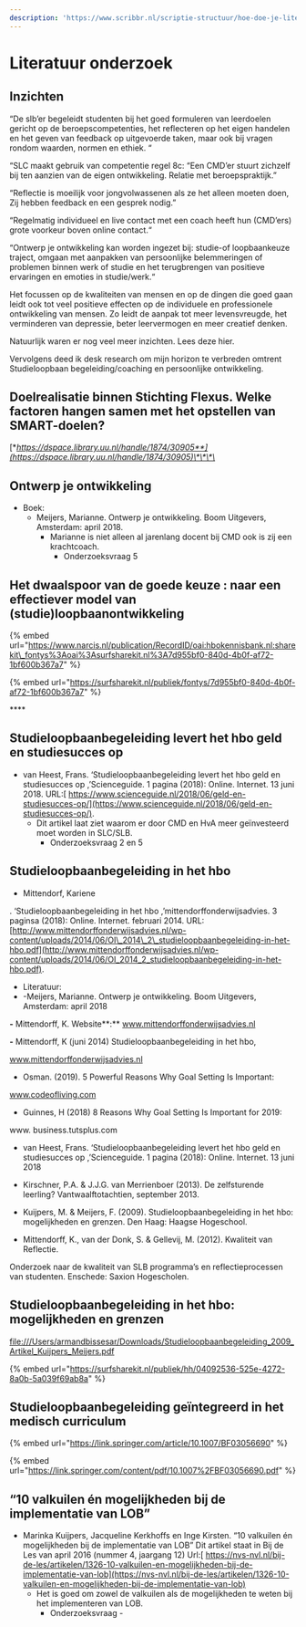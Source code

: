 ```yaml
---
description: 'https://www.scribbr.nl/scriptie-structuur/hoe-doe-je-literatuuronderzoek/'
---
```


# Literatuur onderzoek

## **Inzichten**

“De slb’er begeleidt studenten bij het goed formuleren van leerdoelen gericht op de beroepscompetenties, het reflecteren op het eigen handelen en het geven van feedback op uitgevoerde taken, maar ook bij vragen rondom waarden, normen en ethiek. “

“SLC maakt gebruik van competentie regel 8c: “Een CMD’er stuurt zichzelf bij ten aanzien van de eigen ontwikkeling. Relatie met beroepspraktijk.”

“Reflectie is moeilijk voor jongvolwassenen als ze het alleen moeten doen, Zij hebben feedback en een gesprek nodig.”

“Regelmatig individueel en live contact met een coach heeft hun \(CMD’ers\) grote voorkeur boven online contact.“

“Ontwerp je ontwikkeling kan worden ingezet bij: studie-of loopbaankeuze traject, omgaan met aanpakken van persoonlijke belemmeringen of problemen binnen werk of studie en het terugbrengen van positieve ervaringen en emoties in studie/werk.“

Het focussen op de kwaliteiten van mensen en op de dingen die goed gaan leidt ook tot veel positieve effecten op de individuele en professionele ontwikkeling van mensen. Zo leidt de aanpak tot meer levensvreugde, het verminderen van depressie, beter leervermogen en meer creatief denken.

Natuurlijk waren er nog veel meer inzichten. Lees deze hier. 

Vervolgens deed ik desk research om mijn horizon te verbreden omtrent Studieloopbaan begeleiding/coaching en persoonlijke ontwikkeling.

##  Doelrealisatie binnen Stichting Flexus. Welke factoren hangen samen met het opstellen van SMART-doelen?

[**https://dspace.library.uu.nl/handle/1874/30905**](https://dspace.library.uu.nl/handle/1874/30905)\*\*\*\*

## **Ontwerp je ontwikkeling**

* Boek:
  * Meijers, Marianne. Ontwerp je ontwikkeling. Boom Uitgevers, Amsterdam: april 2018.
    * Marianne is niet alleen al jarenlang docent bij CMD ook is zij een krachtcoach.
      * Onderzoeksvraag 5

## **Het dwaalspoor van de goede keuze : naar een effectiever model van \(studie\)loopbaanontwikkeling**

{% embed url="https://www.narcis.nl/publication/RecordID/oai:hbokennisbank.nl:sharekit\_fontys%3Aoai%3Asurfsharekit.nl%3A7d955bf0-840d-4b0f-af72-1bf600b367a7" %}

{% embed url="https://surfsharekit.nl/publiek/fontys/7d955bf0-840d-4b0f-af72-1bf600b367a7" %}

\*\*\*\*

## **Studieloopbaanbegeleiding levert het hbo geld en studiesucces op** 

* van Heest, Frans. ‘Studieloopbaanbegeleiding levert het hbo geld en studiesucces op ,’Scienceguide. 1 pagina \(2018\): Online. Internet. 13 juni 2018. URL:[ https://www.scienceguide.nl/2018/06/geld-en-studiesucces-op/](https://www.scienceguide.nl/2018/06/geld-en-studiesucces-op/).
  * Dit artikel laat ziet waarom er door CMD en HvA meer geïnvesteerd moet worden in SLC/SLB.
    * Onderzoeksvraag 2 en 5

## Studieloopbaanbegeleiding in het hbo

*  Mittendorf, Kariene

  . ‘Studieloopbaanbegeleiding in het hbo ,’mittendorffonderwijsadvies. 3 paginsa \(2018\): Online. Internet. februari 2014. URL:[ ](http://www.mittendorffonderwijsadvies.nl/wp-content/uploads/2014/06/OI_2014_2_studieloopbaanbegeleiding-in-het-hbo.pdf)[http://www.mittendorffonderwijsadvies.nl/wp-content/uploads/2014/06/OI\_2014\_2\_studieloopbaanbegeleiding-in-het-hbo.pdf](http://www.mittendorffonderwijsadvies.nl/wp-content/uploads/2014/06/OI_2014_2_studieloopbaanbegeleiding-in-het-hbo.pdf).

* Literatuur:
* -Meijers, Marianne. Ontwerp je ontwikkeling. Boom Uitgevers, Amsterdam: april 2018

**-** Mittendorff, K. Website**:** www.mittendorffonderwijsadvies.nl

**-** Mittendorff, K \(juni 2014\) Studieloopbaanbegeleiding in het hbo, 

www.mittendorffonderwijsadvies.nl

- Osman. \(2019\). 5 Powerful Reasons Why Goal Setting Is Important: 

www.codeofliving.com

- Guinnes, H \(2018\) 8 Reasons Why Goal Setting Is Important for 2019:

www. business.tutsplus.com

- van Heest, Frans. ‘Studieloopbaanbegeleiding levert het hbo geld en studiesucces op ,’Scienceguide. 1 pagina \(2018\): Online. Internet. 13 juni 2018

- Kirschner, P.A. & J.J.G. van Merrienboer \(2013\). De zelfsturende leerling? Vantwaalftotachtien, september 2013.

- Kuijpers, M. & Meijers, F. \(2009\). Studieloopbaanbegeleiding in het hbo: mogelijkheden en grenzen. Den Haag: Haagse Hogeschool.

- Mittendorff, K., van der Donk, S. & Gellevij, M. \(2012\). Kwaliteit van Reflectie.

Onderzoek naar de kwaliteit van SLB programma’s en reflectieprocessen van studenten. Enschede: Saxion Hogescholen.

## Studieloopbaanbegeleiding in het hbo: mogelijkheden en grenzen

[file:///Users/armandbissesar/Downloads/Studieloopbaanbegeleiding\_2009\_Artikel\_Kuijpers\_Meijers.pdf](file:///Users/armandbissesar/Downloads/Studieloopbaanbegeleiding_2009_Artikel_Kuijpers_Meijers.pdf)

{% embed url="https://surfsharekit.nl/publiek/hh/04092536-525e-4272-8a0b-5a039f69ab8a" %}

## Studieloopbaanbegeleiding geïntegreerd in het medisch curriculum

{% embed url="https://link.springer.com/article/10.1007/BF03056690" %}

{% embed url="https://link.springer.com/content/pdf/10.1007%2FBF03056690.pdf" %}



## **“10 valkuilen én mogelijkheden bij de implementatie van LOB”**

* Marinka Kuijpers, Jacqueline Kerkhoffs en Inge Kirsten. “10 valkuilen én mogelijkheden bij de implementatie van LOB” Dit artikel staat in Bij de Les van april 2016 \(nummer 4, jaargang 12\) Url:[ https://nvs-nvl.nl/bij-de-les/artikelen/1326-10-valkuilen-en-mogelijkheden-bij-de-implementatie-van-lob](https://nvs-nvl.nl/bij-de-les/artikelen/1326-10-valkuilen-en-mogelijkheden-bij-de-implementatie-van-lob)
  * Het is goed om zowel de valkuilen als de mogelijkheden te weten bij het implementeren van LOB.
    * Onderzoeksvraag -

